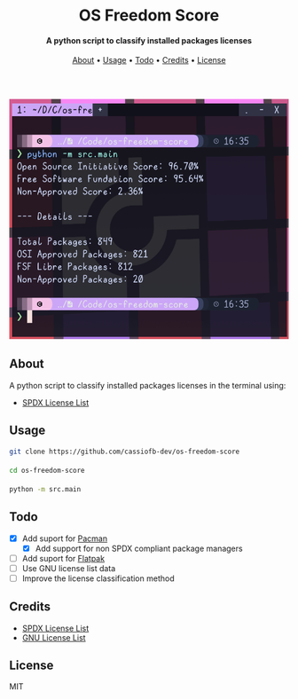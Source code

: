 <h1 align="center">
  OS Freedom Score
</h1>

<h4 align="center">A python script to classify installed packages licenses</h4>

<p align="center">
  <a href="#about">About</a> •
  <a href="#usage">Usage</a> •
  <a href="#todo">Todo</a> •
  <a href="#credits">Credits</a> •
  <a href="#license">License</a>

  <br><br>

  <img src="screenshot.png" alt="screenshot">
</p>

## About

A python script to classify installed packages licenses in the terminal using:

- [SPDX License List](https://spdx.org/licenses/)

## Usage

```sh
git clone https://github.com/cassiofb-dev/os-freedom-score

cd os-freedom-score

python -m src.main
```

## Todo

- [x] Add suport for [Pacman](https://wiki.archlinux.org/title/Pacman)
  - [x] Add support for non SPDX compliant package managers
- [ ] Add suport for [Flatpak](https://flathub.org/)
- [ ] Use GNU license list data
- [ ] Improve the license classification method

## Credits

- [SPDX License List](https://spdx.org/licenses/)
- [GNU License List](https://www.gnu.org/licenses/license-list.html)

## License

MIT
